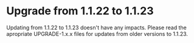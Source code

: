 # Upgrade from 1.1.22 to 1.1.23

Updating from 1.1.22 to 1.1.23 doesn't have any impacts. Please read the apropriate UPGRADE-1.x.x files for updates from older versions to 1.1.23.